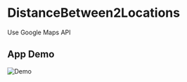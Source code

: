 # DistanceBetween2Locations

Use Google Maps API 

 ## App Demo
 
 ![Demo](https://media1.giphy.com/media/aUeHxGmNMA1hheSi1E/giphy.gif?cid=790b7611eb4b6a9e7de02925eae5ed89aad6824c05d74028&rid=giphy.gif&ct=gg)

